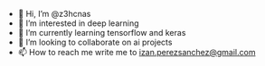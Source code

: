 - 👋 Hi, I’m @z3hcnas
- 👀 I’m interested in deep learning
- 🌱 I’m currently learning tensorflow and keras
- 💞️ I’m looking to collaborate on ai projects
- 📫 How to reach me write me to izan.perezsanchez@gmail.com

<!---
z3hcnas/z3hcnas is a ✨ special ✨ repository because its `README.md` (this file) appears on your GitHub profile.
You can click the Preview link to take a look at your changes.
--->
